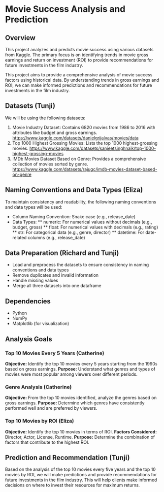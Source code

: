 # Movie Success Analysis and Prediction

## Overview
This project analyzes and predicts movie success using various datasets from Kaggle. The primary focus is on identifying trends in movie gross earnings and return on investment (ROI) to provide recommendations for future investments in the film industry.

This project aims to provide a comprehensive analysis of movie success factors using historical data. By understanding trends in gross earnings and ROI, we can make informed predictions and recommendations for future investments in the film industry.

## Datasets (Tunji)
We will be using the following datasets:
1. Movie Industry Dataset: Contains 6820 movies from 1986 to 2016 with attributes like budget and gross earnings. https://www.kaggle.com/datasets/danielgrijalvas/movies/data
2. Top 1000 Highest Grossing Movies: Lists the top 1000 highest-grossing movies. https://www.kaggle.com/datasets/sanjeetsinghnaik/top-1000-highest-grossing-movies
3. IMDb Movies Dataset Based on Genre: Provides a comprehensive collection of movies sorted by genre. https://www.kaggle.com/datasets/rajugc/imdb-movies-dataset-based-on-genre

## Naming Conventions and Data Types (Eliza)
To maintain consistency and readability, the following naming conventions and data types will be used:
* Column Naming Convention: Snake case (e.g., release_date)
* Data Types: 
** numeric: For numerical values without decimals (e.g., budget, gross)
** float: For numerical values with decimals (e.g., rating)
** str: For categorical data (e.g., genre, director)
** datetime: For date-related columns (e.g., release_date)

## Data Preparation (Richard and Tunji)
* Load and preprocess the datasets to ensure consistency in naming conventions and data types
* Remove duplicates and invalid information
* Handle missing values
* Merge all three datasets into one dataframe

## Dependencies
* Python
* NumPy
* Matplotlib (for visualization)


## Analysis Goals

### Top 10 Movies Every 5 Years (Catherine)
**Objective:** Identify the top 10 movies every 5 years starting from the 1990s based on gross earnings.
**Purpose:** Understand what genres and types of movies were most popular among viewers over different periods.

### Genre Analysis (Catherine)
**Objective:** From the top 10 movies identified, analyze the genres based on gross earnings.
**Purpose:** Determine which genres have consistently performed well and are preferred by viewers.

### Top 10 Movies by ROI (Eliza)
**Objective:** Identify the top 10 movies in terms of ROI.
**Factors Considered:** Director, Actor, License, Runtime.
**Purpose:** Determine the combination of factors that contribute to the highest ROI.

## Prediction and Recommendation (Tunji)
Based on the analysis of the top 10 movies every five years and the top 10 movies by ROI, we will make predictions and provide recommendations for future investments in the film industry. This will help clients make informed decisions on where to invest their resources for maximum returns.